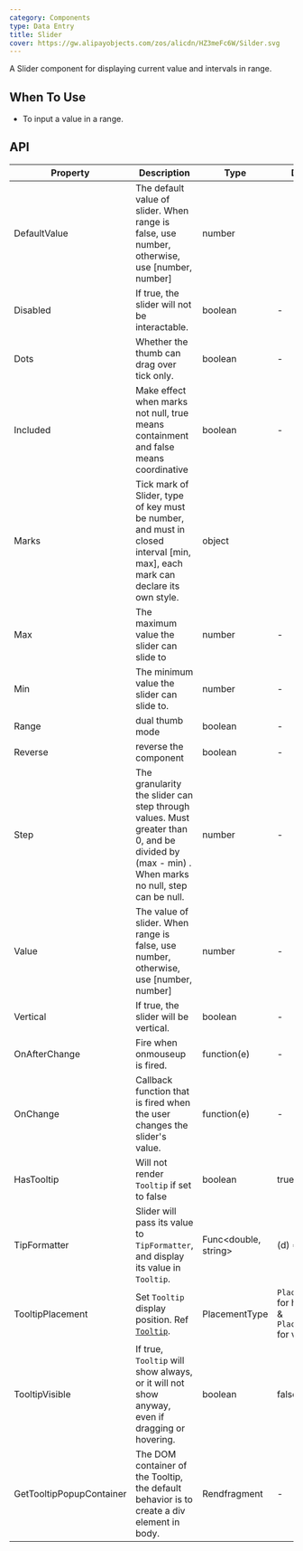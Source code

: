 ```yaml
---
category: Components
type: Data Entry
title: Slider
cover: https://gw.alipayobjects.com/zos/alicdn/HZ3meFc6W/Silder.svg
---
```


A Slider component for displaying current value and intervals in range.

## When To Use

- To input a value in a range.



## API

| Property | Description | Type | Default Value |
| --- | --- | --- | --- |
| DefaultValue            | The default value of slider. When range is false, use number, otherwise, use [number, number]      | number         |
| Disabled            | If true, the slider will not be interactable.         | boolean         |-       |
| Dots |	Whether the thumb can drag over tick only.   | boolean        | -         |
| Included | Make effect when marks not null, true means containment and false means coordinative                         | boolean        | -         |
| Marks | Tick mark of Slider, type of key must be number, and must in closed interval [min, max], each mark can declare its own style.      | object         |
| Max | The maximum value the slider can slide to                        | number        | -         |
| Min |The minimum value the slider can slide to.                     | number       | -         |
| Range |dual thumb mode                        | boolean        | -         |
| Reverse | reverse the component                         | boolean       | -         |
| Step | The granularity the slider can step through values. Must greater than 0, and be divided by (max - min) . When marks no null, step can be null.   | number        | -         |
| Value | The value of slider. When range is false, use number, otherwise, use [number, number]         | number        | -         |
| Vertical | If true, the slider will be vertical.                   | boolean        | -         |
| OnAfterChange |Fire when onmouseup is fired.                        | function(e)        | -         |
| OnChange |Callback function that is fired when the user changes the slider's value.                          | function(e)        | -         |
| HasTooltip |Will not render `Tooltip` if set to false | boolean | true |
| TipFormatter |Slider will pass its value to `TipFormatter`, and display its value in `Tooltip`. | Func<double, string> | (d) => d.ToString() |
| TooltipPlacement | 	Set `Tooltip` display position. Ref [`Tooltip`](/components/tooltip). | PlacementType | `PlacementType.Top` for horizontal slider & `PlacementType.Right` for vertical slider|
| TooltipVisible |If true, `Tooltip` will show always, or it will not show anyway, even if dragging or hovering.                           | boolean        | false        |
| GetTooltipPopupContainer |The DOM container of the Tooltip, the default behavior is to create a div element in body.                         | Rendfragment        | -         |
